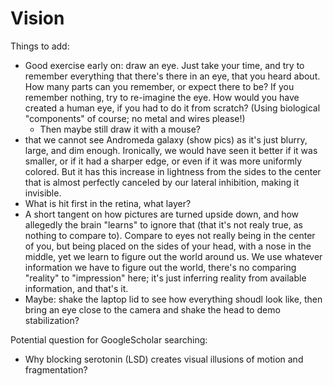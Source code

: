# Vision

Things to add:
* Good exercise early on: draw an eye. Just take your time, and try to remember everything that there's there in an eye, that you heard about. How many parts can you remember, or expect there to be? If you remember nothing, try to re-imagine the eye. How would you have created a human eye, if you had to do it from scratch? (Using biological "components" of course; no metal and wires please!)
    * Then maybe still draw it with a mouse?
* that we cannot see Andromeda galaxy (show pics) as it's just blurry, large, and dim enough. Ironically, we would have seen it better if it was smaller, or if it had a sharper edge, or even if it was more uniformly colored. But it has this increase in lightness from the sides to the center that is almost perfectly canceled by our lateral inhibition, making it invisible.
* What is hit first in the retina, what layer?
* A short tangent on how pictures are turned upside down, and how allegedly the brain "learns" to ignore that (that it's not realy true, as nothing to compare to). Compare to eyes not really being in the center of you, but being placed on the sides of your head, with a nose in the middle, yet we learn to figure out the world around us. We use whatever information we have to figure out the world, there's no comparing "reality" to "impression" here; it's just inferring reality from available information, and that's it.
* Maybe: shake the laptop lid to see how everything shoudl look like, then bring an eye close to the camera and shake the head to demo stabilization?

Potential question for GoogleScholar searching:
* Why blocking serotonin (LSD) creates visual illusions of motion and fragmentation?